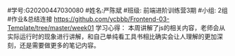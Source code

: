 #学号:G20200447030080
#姓名:严陈斌
#班级: 前端进阶训练营3期
#小组: 2组
#作业&总结连接 https://github.com/ycbbb/Frontend-03-Template/tree/master/week01
学习心得： 本周讲解了js的相关内容，老师会从实际运行时的现象进行讲解，和自己单纯看工具书相比确实会让人理解的更加深刻，还是需要做更多的笔记内容。